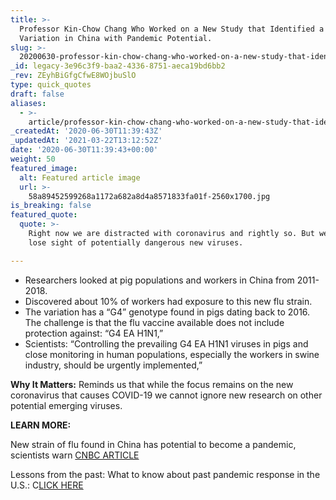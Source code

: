 ```yaml
---
title: >-
  Professor Kin-Chow Chang Who Worked on a New Study that Identified a Swine-Flu
  Variation in China with Pandemic Potential.
slug: >-
  20200630-professor-kin-chow-chang-who-worked-on-a-new-study-that-identified-a-swine-flu-variation-in-china-with-pandemic-potential
_id: legacy-3e96c3f9-baa2-4336-8751-aeca19bd6bb2
_rev: ZEyhBiGfgCfwE8WOjbuSlO
type: quick_quotes
draft: false
aliases:
  - >-
    article/professor-kin-chow-chang-who-worked-on-a-new-study-that-identified-a-swine-flu-variation-in-china-with-pandemic-potential/
_createdAt: '2020-06-30T11:39:43Z'
_updatedAt: '2021-03-22T13:12:52Z'
date: '2020-06-30T11:39:43+00:00'
weight: 50
featured_image:
  alt: Featured article image
  url: >-
    58a89452599268a1172a682a8d4a8571833fa01f-2560x1700.jpg
is_breaking: false
featured_quote:
  quote: >-
    Right now we are distracted with coronavirus and rightly so. But we must not
    lose sight of potentially dangerous new viruses.

---
```

* Researchers looked at pig populations and workers in China from 2011-2018.
* Discovered about 10% of workers had exposure to this new flu strain.
* The variation has a “G4” genotype found in pigs dating back to 2016. The challenge is that the flu vaccine available does not include protection against: “G4 EA H1N1,”
* Scientists: “Controlling the prevailing G4 EA H1N1 viruses in pigs and close monitoring in human populations, especially the workers in swine industry, should be urgently implemented,”

**Why It Matters:** Reminds us that while the focus remains on the new coronavirus that causes COVID-19 we cannot ignore new research on other potential emerging viruses.

**LEARN MORE:**

New strain of flu found in China has potential to become a pandemic, scientists warn [CNBC ARTICLE](https://www.cnbc.com/2020/06/30/new-strain-of-flu-in-china-has-pandemic-potential-scientists-warns.html)

Lessons from the past: What to know about past pandemic response in the U.S.: C[LICK HERE](https://smarthernews.com/comparing-the-flu-response/)